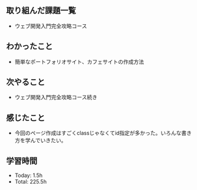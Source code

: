## 取り組んだ課題一覧
- ウェブ開発入門完全攻略コース
## わかったこと
- 簡単なポートフォリオサイト、カフェサイトの作成方法
## 次やること
- ウェブ開発入門完全攻略コース続き
## 感じたこと
- 今回のページ作成はすごくclassじゃなくてid指定が多かった。いろんな書き方を学んでいきたい。
## 学習時間
- Today: 1.5h
- Total: 225.5h

